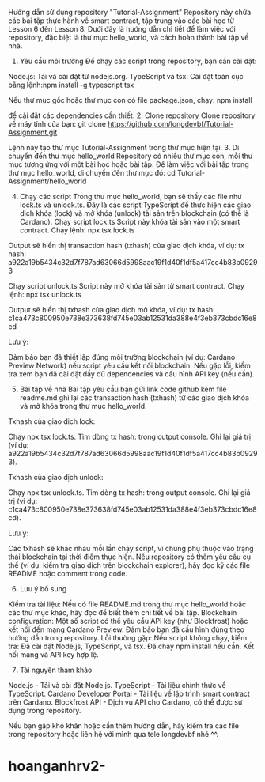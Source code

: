 Hướng dẫn sử dụng repository "Tutorial-Assignment"
Repository này chứa các bài tập thực hành về smart contract, tập trung vào các bài học từ Lesson 6 đến Lesson 8. Dưới đây là hướng dẫn chi tiết để làm việc với repository, đặc biệt là thư mục hello_world, và cách hoàn thành bài tập về nhà.
1. Yêu cầu môi trường
Để chạy các script trong repository, bạn cần cài đặt:

Node.js: Tải và cài đặt từ nodejs.org.
TypeScript và tsx: Cài đặt toàn cục bằng lệnh:npm install -g typescript tsx



Nếu thư mục gốc hoặc thư mục con có file package.json, chạy:
npm install

để cài đặt các dependencies cần thiết.
2. Clone repository
Clone repository về máy tính của bạn:
git clone https://github.com/longdevbf/Tutorial-Assignment.git

Lệnh này tạo thư mục Tutorial-Assignment trong thư mục hiện tại.
3. Di chuyển đến thư mục hello_world
Repository có nhiều thư mục con, mỗi thư mục tương ứng với một bài học hoặc bài tập. Để làm việc với bài tập trong thư mục hello_world, di chuyển đến thư mục đó:
cd Tutorial-Assignment/hello_world

4. Chạy các script
Trong thư mục hello_world, bạn sẽ thấy các file như lock.ts và unlock.ts. Đây là các script TypeScript để thực hiện các giao dịch khóa (lock) và mở khóa (unlock) tài sản trên blockchain (có thể là Cardano).
Chạy script lock.ts
Script này khóa tài sản vào một smart contract. Chạy lệnh:
npx tsx lock.ts

Output sẽ hiển thị transaction hash (txhash) của giao dịch khóa, ví dụ:
tx hash: a922a19b5434c32d7f787ad63066d5998aac19f1d40f1df5a417cc4b83b09293

Chạy script unlock.ts
Script này mở khóa tài sản từ smart contract. Chạy lệnh:
npx tsx unlock.ts

Output sẽ hiển thị txhash của giao dịch mở khóa, ví dụ:
tx hash: c1ca473c800950e738e373638fd745e03ab12531da388e4f3eb373cbdc16e8cd

Lưu ý:

Đảm bảo bạn đã thiết lập đúng môi trường blockchain (ví dụ: Cardano Preview Network) nếu script yêu cầu kết nối blockchain.
Nếu gặp lỗi, kiểm tra xem bạn đã cài đặt đầy đủ dependencies và cấu hình API key (nếu cần).

5. Bài tập về nhà
Bài tập yêu cầu bạn gửi link code github kèm file readme.md ghi lại các transaction hash (txhash) từ các giao dịch khóa và mở khóa trong thư mục hello_world.

Txhash của giao dịch lock:

Chạy npx tsx lock.ts.
Tìm dòng tx hash: <hash> trong output console.
Ghi lại giá trị <hash> (ví dụ: a922a19b5434c32d7f787ad63066d5998aac19f1d40f1df5a417cc4b83b09293).


Txhash của giao dịch unlock:

Chạy npx tsx unlock.ts.
Tìm dòng tx hash: <hash> trong output console.
Ghi lại giá trị <hash> (ví dụ: c1ca473c800950e738e373638fd745e03ab12531da388e4f3eb373cbdc16e8cd).



Lưu ý:

Các txhash sẽ khác nhau mỗi lần chạy script, vì chúng phụ thuộc vào trạng thái blockchain tại thời điểm thực hiện.
Nếu repository có thêm yêu cầu cụ thể (ví dụ: kiểm tra giao dịch trên blockchain explorer), hãy đọc kỹ các file README hoặc comment trong code.

6. Lưu ý bổ sung

Kiểm tra tài liệu: Nếu có file README.md trong thư mục hello_world hoặc các thư mục khác, hãy đọc để biết thêm chi tiết về bài tập.
Blockchain configuration: Một số script có thể yêu cầu API key (như Blockfrost) hoặc kết nối đến mạng Cardano Preview. Đảm bảo bạn đã cấu hình đúng theo hướng dẫn trong repository.
Lỗi thường gặp: Nếu script không chạy, kiểm tra:
Đã cài đặt Node.js, TypeScript, và tsx.
Đã chạy npm install nếu cần.
Kết nối mạng và API key hợp lệ.



7. Tài nguyên tham khảo

Node.js - Tải và cài đặt Node.js.
TypeScript - Tài liệu chính thức về TypeScript.
Cardano Developer Portal - Tài liệu về lập trình smart contract trên Cardano.
Blockfrost API - Dịch vụ API cho Cardano, có thể được sử dụng trong repository.

Nếu bạn gặp khó khăn hoặc cần thêm hướng dẫn, hãy kiểm tra các file trong repository hoặc liên hệ với mình qua tele longdevbf nhé ^^.
# hoanganhrv2-
